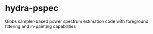 # hydra-pspec
Gibbs sampler-based power spectrum estimation code with foreground filtering and in-painting capabilities
